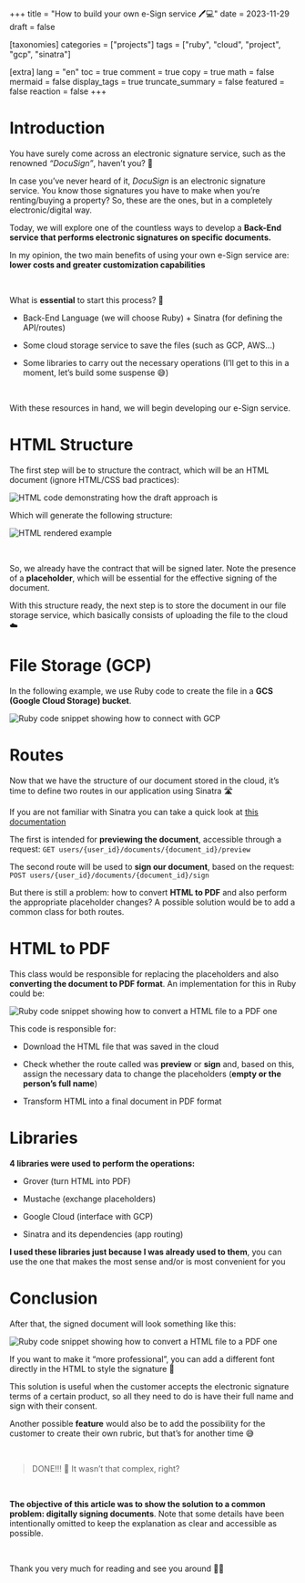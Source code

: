+++
title = "How to build your own e-Sign service 🖊️💻"
date = 2023-11-29
draft = false

[taxonomies]
categories = ["projects"]
tags = ["ruby", "cloud", "project", "gcp", "sinatra"]

[extra]
lang = "en"
toc = true
comment = true
copy = true
math = false
mermaid = false
display_tags = true
truncate_summary = false
featured = false
reaction = false
+++


Introduction
================

You have surely come across an electronic signature service, such as the renowned _“DocuSign”_, haven’t you? 🤔

In case you’ve never heard of it, _DocuSign_ is an electronic signature service. You know those signatures you have to make when you’re renting/buying a property? So, these are the ones, but in a completely electronic/digital way.

Today, we will explore one of the countless ways to develop a **Back-End service that performs electronic signatures on specific documents.**

In my opinion, the two main benefits of using your own e-Sign service are: **lower costs and greater customization capabilities**

&nbsp;

What is **essential** to start this process? 📝

*   Back-End Language (we will choose Ruby) + Sinatra (for defining the API/routes)
&nbsp;

*   Some cloud storage service to save the files (such as GCP, AWS...)
&nbsp;

*   Some libraries to carry out the necessary operations (I’ll get to this in a moment, let’s build some suspense 😅)

&nbsp;

With these resources in hand, we will begin developing our e-Sign service.

HTML Structure
================

The first step will be to structure the contract, which will be an HTML document (ignore HTML/CSS bad practices):

![HTML code demonstrating how the draft approach is](https://miro.medium.com/v2/resize:fit:4800/format:webp/1*TvekvMcx0MyZtQYCauZsuQ.png)

Which will generate the following structure:

![HTML rendered example](https://miro.medium.com/v2/resize:fit:4800/format:webp/1*3kRJ_Wu-a89zZ0AFhFE5WQ.png)

&nbsp;

So, we already have the contract that will be signed later. Note the presence of a **placeholder**, which will be essential for the effective signing of the document.

With this structure ready, the next step is to store the document in our file storage service, which basically consists of uploading the file to the cloud ☁️

File Storage (GCP)
================

In the following example, we use Ruby code to create the file in a **GCS (Google Cloud Storage) bucket**.

![Ruby code snippet showing how to connect with GCP](https://miro.medium.com/v2/resize:fit:4800/format:webp/1*N9S9kOMnpU4eCQIQC86KIQ.png)

Routes
================

Now that we have the structure of our document stored in the cloud, it’s time to define two routes in our application using Sinatra 🛣️

If you are not familiar with Sinatra you can take a quick look at [this documentation](https://www.rubydoc.info/gems/sinatra)

The first is intended for **previewing the document**, accessible through a request: `GET users/{user_id}/documents/{document_id}/preview`

The second route will be used to **sign our document**, based on the request: `POST users/{user_id}/documents/{document_id}/sign`

But there is still a problem: how to convert **HTML to PDF** and also perform the appropriate placeholder changes? A possible solution would be to add a common class for both routes.

HTML to PDF
================

This class would be responsible for replacing the placeholders and also **converting the document to PDF format**. An implementation for this in Ruby could be:

![Ruby code snippet showing how to convert a HTML file to a PDF one](https://miro.medium.com/v2/resize:fit:4800/format:webp/1*W_usanKzO_axC7QhuibSpw.png)

This code is responsible for:

*   Download the HTML file that was saved in the cloud
&nbsp;

*   Check whether the route called was **preview** or **sign** and, based on this, assign the necessary data to change the placeholders (**empty or the person’s full name**)
&nbsp;

*   Transform HTML into a final document in PDF format

Libraries
================

**4 libraries were used to perform the operations:**

*   Grover (turn HTML into PDF)
&nbsp;

*   Mustache (exchange placeholders)
&nbsp;

*   Google Cloud (interface with GCP)
&nbsp;

*   Sinatra and its dependencies (app routing)

**I used these libraries just because I was already used to them**, you can use the one that makes the most sense and/or is most convenient for you

Conclusion
================

After that, the signed document will look something like this:

![Ruby code snippet showing how to convert a HTML file to a PDF one](https://miro.medium.com/v2/resize:fit:4800/format:webp/1*Tgh3HYbrmIEFkt1lrkc4rA.png)

If you want to make it “more professional”, you can add a different font directly in the HTML to style the signature 💅

This solution is useful when the customer accepts the electronic signature terms of a certain product, so all they need to do is have their full name and sign with their consent.

Another possible **feature** would also be to add the possibility for the customer to create their own rubric, but that’s for another time 😅

&nbsp;

> DONE!!! 🧙 It wasn’t that complex, right?

&nbsp;

**The objective of this article was to show the solution to a common problem: digitally signing documents**. Note that some details have been intentionally omitted to keep the explanation as clear and accessible as possible.

&nbsp;

Thank you very much for reading and see you around 👋😃
